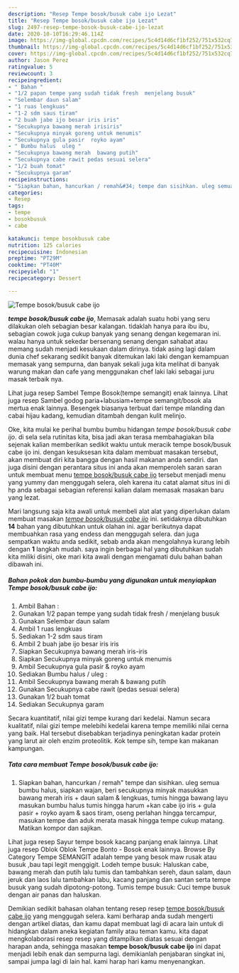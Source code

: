 ```yaml
---
description: "Resep Tempe bosok/busuk cabe ijo Lezat"
title: "Resep Tempe bosok/busuk cabe ijo Lezat"
slug: 2497-resep-tempe-bosok-busuk-cabe-ijo-lezat
date: 2020-10-10T16:29:46.114Z
image: https://img-global.cpcdn.com/recipes/5c4d14d6cf1bf252/751x532cq70/tempe-bosokbusuk-cabe-ijo-foto-resep-utama.jpg
thumbnail: https://img-global.cpcdn.com/recipes/5c4d14d6cf1bf252/751x532cq70/tempe-bosokbusuk-cabe-ijo-foto-resep-utama.jpg
cover: https://img-global.cpcdn.com/recipes/5c4d14d6cf1bf252/751x532cq70/tempe-bosokbusuk-cabe-ijo-foto-resep-utama.jpg
author: Jason Perez
ratingvalue: 5
reviewcount: 3
recipeingredient:
- " Bahan "
- "1/2 papan tempe yang sudah tidak fresh  menjelang busuk"
- "Selembar daun salam"
- "1 ruas lengkuas"
- "1-2 sdm saus tiram"
- "2 buah jabe ijo besar iris iris"
- "Secukupnya bawang merah irisiris"
- "Secukupnya minyak goreng untuk menumis"
- "Secukupnya gula pasir  royko ayam"
- " Bumbu halus  uleg "
- "Secukupnya bawang merah  bawang putih"
- "Secukupnya cabe rawit pedas sesuai selera"
- "1/2 buah tomat"
- "Secukupnya garam"
recipeinstructions:
- "Siapkan bahan, hancurkan / remah&#34; tempe dan sisihkan. uleg semua bumbu halus, siapkan wajan, beri secukupnya minyak masukkan bawang merah iris + daun salam &amp; lengkuas, tumis hingga bawang layu masukan bumbu halus tumis hingga harum +kan cabe ijo iris + gula pasir + royko ayam &amp; saos tiram, oseng perlahan hingga tercampur, masukan tempe dan aduk merata masak hingga tempe cukup matang. Matikan kompor dan sajikan."
categories:
- Resep
tags:
- tempe
- bosokbusuk
- cabe

katakunci: tempe bosokbusuk cabe 
nutrition: 125 calories
recipecuisine: Indonesian
preptime: "PT29M"
cooktime: "PT40M"
recipeyield: "1"
recipecategory: Dessert

---
```



![Tempe bosok/busuk cabe ijo](https://img-global.cpcdn.com/recipes/5c4d14d6cf1bf252/751x532cq70/tempe-bosokbusuk-cabe-ijo-foto-resep-utama.jpg)

<b><i>tempe bosok/busuk cabe ijo</i></b>, Memasak adalah suatu hobi yang seru dilakukan oleh sebagian besar kalangan. tidaklah hanya para ibu ibu, sebagian cowok juga cukup banyak yang senang dengan kegemaran ini. walau hanya untuk sekedar bersenang senang dengan sahabat atau memang sudah menjadi kesukaan dalam dirinya. tidak asing lagi dalam dunia chef sekarang sedikit banyak ditemukan laki laki dengan kemampuan memasak yang sempurna, dan banyak sekali juga kita melihat di banyak warung makan dan cafe yang menggunakan chef laki laki sebagai juru masak terbaik nya.

Lihat juga resep Sambel Tempe Bosok(tempe semangit) enak lainnya. Lihat juga resep Sambel godog paria+labusiam+tempe semangit/bosok ala mertua enak lainnya. Besengek biasanya terbuat dari tempe mlanding dan cabai hijau kadang, kemudian ditambah dengan kulit melinjo.

Oke, kita mulai ke perihal bumbu bumbu hidangan <i>tempe bosok/busuk cabe ijo</i>. di sela sela rutinitas kita, bisa jadi akan terasa membahagiakan bila sejenak kalian memberikan sedikit waktu untuk meracik tempe bosok/busuk cabe ijo ini. dengan kesuksesan kita dalam membuat masakan tersebut, akan membuat diri kita bangga dengan hasil makanan anda sendiri. dan juga disini dengan perantara situs ini anda akan memperoleh saran saran untuk membuat menu <u>tempe bosok/busuk cabe ijo</u> tersebut menjadi menu yang yummy dan menggugah selera, oleh karena itu catat alamat situs ini di hp anda sebagai sebagian referensi kalian dalam memasak masakan baru yang lezat.


Mari langsung saja kita awali untuk membeli alat alat yang diperlukan dalam membuat masakan <u><i>tempe bosok/busuk cabe ijo</i></u> ini. setidaknya dibutuhkan <b>14</b> bahan yang dibutuhkan untuk olahan ini. agar berikutnya dapat membuahkan rasa yang endess dan menggugah selera. dan juga sempatkan waktu anda sedikit, sebab anda akan mengolahnya kurang lebih dengan <b>1</b> langkah mudah. saya ingin berbagai hal yang dibutuhkan sudah kita miliki disini, oke mari kita awali dengan mengamati dulu bahan bahan dibawah ini.

<!--inarticleads1-->

##### Bahan pokok dan bumbu-bumbu yang digunakan untuk menyiapkan Tempe bosok/busuk cabe ijo:

1. Ambil  Bahan :
1. Gunakan 1/2 papan tempe yang sudah tidak fresh / menjelang busuk
1. Gunakan Selembar daun salam
1. Ambil 1 ruas lengkuas
1. Sediakan 1-2 sdm saus tiram
1. Ambil 2 buah jabe ijo besar iris iris
1. Siapkan Secukupnya bawang merah iris-iris
1. Siapkan Secukupnya minyak goreng untuk menumis
1. Ambil Secukupnya gula pasir &amp; royko ayam
1. Sediakan  Bumbu halus / uleg :
1. Ambil Secukupnya bawang merah &amp; bawang putih
1. Gunakan Secukupnya cabe rawit (pedas sesuai selera)
1. Gunakan 1/2 buah tomat
1. Sediakan Secukupnya garam


Secara kuantitatif, nilai gizi tempe kurang dari kedelai. Namun secara kualitatif, nilai gizi tempe melebihi kedelai karena tempe memiliki nilai cerna yang baik. Hal tersebut disebabkan terjadinya peningkatan kadar protein yang larut air oleh enzim proteolitik. Kok tempe sih, tempe kan makanan kampungan. 

<!--inarticleads2-->

##### Tata cara membuat Tempe bosok/busuk cabe ijo:

1. Siapkan bahan, hancurkan / remah&#34; tempe dan sisihkan. uleg semua bumbu halus, siapkan wajan, beri secukupnya minyak masukkan bawang merah iris + daun salam &amp; lengkuas, tumis hingga bawang layu masukan bumbu halus tumis hingga harum +kan cabe ijo iris + gula pasir + royko ayam &amp; saos tiram, oseng perlahan hingga tercampur, masukan tempe dan aduk merata masak hingga tempe cukup matang. Matikan kompor dan sajikan.


Lihat juga resep Sayur tempe bosok kacang panjang enak lainnya. Lihat juga resep Oblok Oblok Tempe Bonto - Bosok enak lainnya. Browse By Category Tempe SEMANGIT adalah tempe yang besok maw rusak atau busuk ,bau tapi legit menggigit. Lodeh tempe busuk: Haluskan cabe, bawang merah dan putih lalu tumis dan tambahkan sereh, daun salam, daun jeruk dan laos lalu tambahkan labu, kacang panjang dan santan serta tempe busuk yang sudah dipotong-potong. Tumis tempe busuk: Cuci tempe busuk dengan air panas dan haluskan. 

Demikian sedikit bahasan olahan tentang resep resep <u>tempe bosok/busuk cabe ijo</u> yang menggugah selera. kami berharap anda sudah mengerti dengan artikel diatas, dan kamu dapat membuat lagi di acara lain untuk di hidangkan dalam aneka kegiatan family atau teman kamu. kita dapat mengkolaborasi resep resep yang ditampilkan diatas sesuai dengan harapan anda, sehingga masakan <b>tempe bosok/busuk cabe ijo</b> ini dapat menjadi lebih enak dan sempurna lagi. demikianlah penjabaran singkat ini, sampai jumpa lagi di lain hal. kami harap hari kamu menyenangkan.

